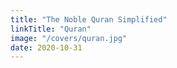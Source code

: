 ```yaml
---
title: "The Noble Quran Simplified"
linkTitle: "Quran"
image: "/covers/quran.jpg"
date: 2020-10-31
---
```

